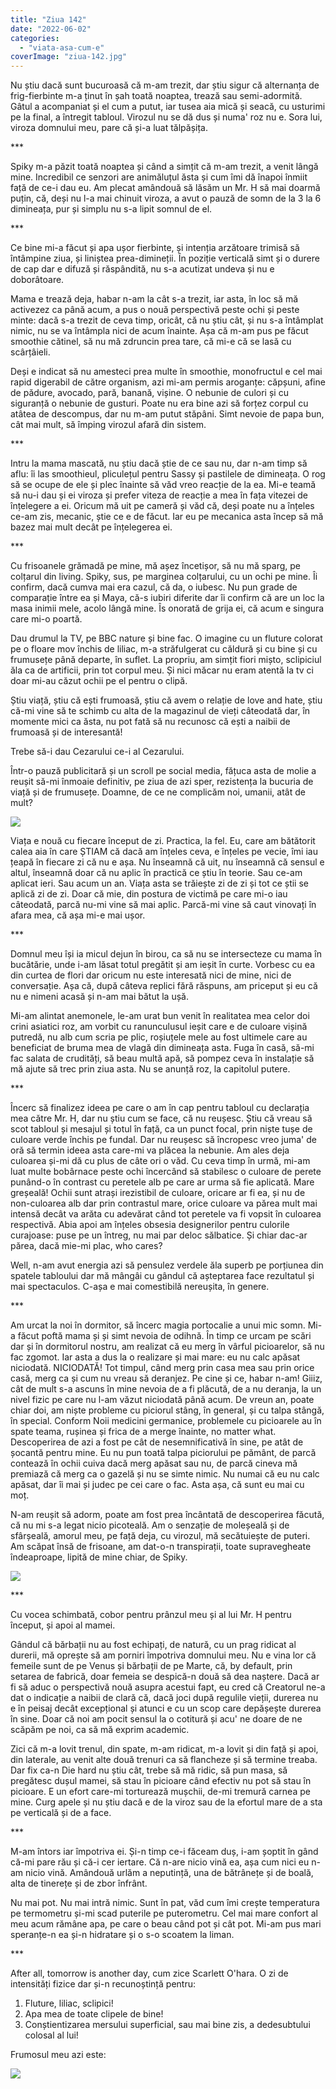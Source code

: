```yaml
---
title: "Ziua 142"
date: "2022-06-02"
categories: 
  - "viata-asa-cum-e"
coverImage: "ziua-142.jpg"
---
```


Nu știu dacă sunt bucuroasă că m-am trezit, dar știu sigur că alternanța de frig-fierbinte m-a ținut în șah toată noaptea, trează sau semi-adormită. Gâtul a acompaniat și el cum a putut, iar tusea aia mică și seacă, cu usturimi pe la final, a întregit tabloul. Virozul nu se dă dus și numa' roz nu e. Sora lui, viroza domnului meu, pare că și-a luat tălpășița.

\*\*\*

Spiky m-a păzit toată noaptea și când a simțit că m-am trezit, a venit lângă mine. Incredibil ce senzori are animăluțul ăsta și cum îmi dă înapoi înmiit față de ce-i dau eu. Am plecat amândouă să lăsăm un Mr. H să mai doarmă puțin, că, deși nu l-a mai chinuit viroza, a avut o pauză de somn de la 3 la 6 dimineața, pur și simplu nu s-a lipit somnul de el. 

\*\*\*

Ce bine mi-a făcut și apa ușor fierbinte, și intenția arzătoare trimisă să întâmpine ziua, și liniștea prea-dimineții. În poziție verticală simt și o durere de cap dar e difuză și răspândită, nu s-a acutizat undeva și nu e doborâtoare.

Mama e trează deja, habar n-am la cât s-a trezit, iar asta, în loc să mă activezez ca până acum, a pus o nouă perspectivă peste ochi și peste minte: dacă s-a trezit de ceva timp, oricât, că nu știu cât, și nu s-a întâmplat nimic, nu se va întâmpla nici de acum înainte. Așa că m-am pus pe făcut smoothie cătinel, să nu mă zdruncin prea tare, că mi-e că se lasă cu scârțâieli.

Deși e indicat să nu amesteci prea multe în smoothie, monofructul e cel mai rapid digerabil de către organism, azi mi-am permis aroganțe: căpșuni, afine de pădure, avocado, pară, banană, vișine. O nebunie de culori și cu siguranță o nebunie de gusturi. Poate nu era bine azi să forțez corpul cu atâtea de descompus, dar nu m-am putut stăpâni. Simt nevoie de papa bun, cât mai mult, să împing virozul afară din sistem.

\*\*\*

Intru la mama mascată, nu știu dacă știe de ce sau nu, dar n-am timp să aflu: îi las smoothieul, pliculețul pentru Sassy și pastilele de dimineața. O rog să se ocupe de ele și plec înainte să văd vreo reacție de la ea. Mi-e teamă să nu-i dau și ei viroza și prefer viteza de reacție a mea în fața vitezei de înțelegere a ei. Oricum mă uit pe cameră și văd că, deși poate nu a înțeles ce-am zis, mecanic, știe ce e de făcut. Iar eu pe mecanica asta încep să mă bazez mai mult decât pe înțelegerea ei.

\*\*\*

Cu frisoanele grămadă pe mine, mă așez încetișor, să nu mă sparg, pe colțarul din living. Spiky, sus, pe marginea colțarului, cu un ochi pe mine. Îi confirm, dacă cumva mai era cazul, că da, o iubesc. Nu pun grade de comparație între ea și Maya, că-s iubiri diferite dar îi confirm că are un loc la masa inimii mele, acolo lângă mine. Îs onorată de grija ei, că acum e singura care mi-o poartă. 

Dau drumul la TV, pe BBC nature și bine fac. O imagine cu un fluture colorat pe o floare mov închis de liliac, m-a străfulgerat cu căldură și cu bine și cu frumusețe până departe, în suflet. La propriu, am simțit fiori mișto, sclipiciul ăla ca de artificii, prin tot corpul meu. Și nici măcar nu eram atentă la tv ci doar mi-au căzut ochii pe el pentru o clipă. 

Știu viață, știu că ești frumoasă, știu că avem o relație de love and hate, știu că-mi vine să te schimb cu alta de la magazinul de vieți câteodată dar, în momente mici ca ăsta, nu pot fată să nu recunosc că ești a naibii de frumoasă și de interesantă!

Trebe să-i dau Cezarului ce-i al Cezarului.

Într-o pauză publicitară și un scroll pe social media, fățuca asta de molie a reușit să-mi înmoaie definitiv, pe ziua de azi sper, rezistența la bucuria de viață și de frumusețe. Doamne, de ce ne complicăm noi, umanii, atât de mult? 

![](images/molia.jpeg)

Viața e nouă cu fiecare început de zi. Practica, la fel. Eu, care am bătătorit calea aia în care ȘTIAM că dacă am înțeles ceva, e înțeles pe vecie, îmi iau țeapă în fiecare zi că nu e așa. Nu înseamnă că uit, nu înseamnă că sensul e altul, înseamnă doar că nu aplic în practică ce știu în teorie. Sau ce-am aplicat ieri. Sau acum un an. Viața asta se trăiește zi de zi și tot ce știi se aplică zi de zi. Doar că mie, din postura de victimă pe care mi-o iau câteodată, parcă nu-mi vine să mai aplic. Parcă-mi vine să caut vinovați în afara mea, că așa mi-e mai ușor.

\*\*\*

Domnul meu își ia micul dejun în birou, ca să nu se intersecteze cu mama în bucătărie, unde i-am lăsat totul pregătit și am ieșit în curte. Vorbesc cu ea din curtea de flori dar oricum nu este interesată nici de mine, nici de conversație. Așa că, după câteva replici fără răspuns, am priceput și eu că nu e nimeni acasă și n-am mai bătut la ușă. 

Mi-am alintat anemonele, le-am urat bun venit în realitatea mea celor doi crini asiatici roz, am vorbit cu ranunculusul ieșit care e de culoare vișină putredă, nu alb cum scria pe plic, roșiuțele mele au fost ultimele care au beneficiat de bruma mea de vlagă din dimineața asta. Fuga în casă, să-mi fac salata de crudități, să beau multă apă, să pompez ceva în instalație să mă ajute să trec prin ziua asta. Nu se anunță roz, la capitolul putere.

\*\*\*

Încerc să finalizez ideea pe care o am în cap pentru tabloul cu declarația mea către Mr. H, dar nu știu cum se face, că nu reușesc. Știu că vreau să scot tabloul și mesajul și totul în față, ca un punct focal, prin niște tușe de culoare verde închis pe fundal. Dar nu reușesc să încropesc vreo juma' de oră să termin ideea asta care-mi va plăcea la nebunie. Am ales deja culoarea și-mi dă cu plus de câte ori o văd. Cu ceva timp în urmă, mi-am luat multe bobârnace peste ochi încercând să stabilesc o culoare de perete punând-o în contrast cu peretele alb pe care ar urma să fie aplicată. Mare greșeală! Ochii sunt atrași irezistibil de culoare, oricare ar fi ea, și nu de non-culoarea alb dar prin contrastul mare, orice culoare va părea mult mai intensă decât va arăta cu adevărat când tot peretele va fi vopsit în culoarea respectivă. Abia apoi am înțeles obsesia designerilor pentru culorile curajoase: puse pe un întreg, nu mai par deloc sălbatice. Și chiar dac-ar părea, dacă mie-mi plac, who cares?

Well, n-am avut energia azi să pensulez verdele ăla superb pe porțiunea din spatele tabloului dar mă mângâi cu gândul că așteptarea face rezultatul și mai spectaculos. C-așa e mai comestibilă nereușita, în genere.

\*\*\*

Am urcat la noi în dormitor, să încerc magia portocalie a unui mic somn. Mi-a făcut poftă mama și și simt nevoia de odihnă. În timp ce urcam pe scări dar și în dormitorul nostru, am realizat că eu merg în vârful picioarelor, să nu fac zgomot. Iar asta a dus la o realizare și mai mare: eu nu calc apăsat niciodată. NICIODATĂ! Tot timpul, când merg prin casa mea sau prin orice casă, merg ca și cum nu vreau să deranjez. Pe cine și ce, habar n-am! Giiiz, cât de mult s-a ascuns în mine nevoia de a fi plăcută, de a nu deranja, la un nivel fizic pe care nu l-am văzut niciodată până acum. De vreun an, poate chiar doi, am niște probleme cu piciorul stâng, în general, și cu talpa stângă, în special. Conform Noii medicini germanice, problemele cu picioarele au în spate teama, rușinea și frica de a merge înainte, no matter what. Descoperirea de azi a fost pe cât de nesemnificativă în sine, pe atât de șocantă pentru mine. Eu nu pun toată talpa piciorului pe pământ, de parcă contează în ochii cuiva dacă merg apăsat sau nu, de parcă cineva mă premiază că merg ca o gazelă și nu se simte nimic. Nu numai că eu nu calc apăsat, dar îi mai și judec pe cei care o fac. Asta așa, că sunt eu mai cu moț. 

N-am reușit să adorm, poate am fost prea încântată de descoperirea făcută, că nu mi s-a legat nicio picoteală. Am o senzație de moleșeală și de sfârșeală, amorul meu, pe față deja, cu virozul, mă secătuiește de puteri. Am scăpat însă de frisoane, am dat-o-n transpirații, toate supravegheate îndeaproape, lipită de mine chiar, de Spiky.

![](images/spiky-576x1024.jpeg)

\*\*\*

Cu vocea schimbată, cobor pentru prânzul meu și al lui Mr. H pentru început, și apoi al mamei. 

Gândul că bărbații nu au fost echipați, de natură, cu un prag ridicat al durerii, mă oprește să am porniri împotriva domnului meu. Nu e vina lor că femeile sunt de pe Venus și bărbații de pe Marte, că, by default, prin setarea de fabrică, doar femeia se despică-n două să dea naștere. Dacă ar fi să aduc o perspectivă nouă asupra acestui fapt, eu cred că Creatorul ne-a dat o indicație a naibii de clară că, dacă joci după regulile vieții, durerea nu e în peisaj decât excepțional și atunci e cu un scop care depășește durerea în sine. Doar că noi am pocit sensul la o cotitură și acu' ne doare de ne scăpăm pe noi, ca să mă exprim academic.

Zici că m-a lovit trenul, din spate, m-am ridicat, m-a lovit și din față și apoi, din laterale, au venit alte două trenuri ca să flancheze și să termine treaba. Dar fix ca-n Die hard nu știu cât, trebe să mă ridic, să pun masa, să pregătesc dușul mamei, să stau în picioare când efectiv nu pot să stau în picioare. E un efort care-mi torturează mușchii, de-mi tremură carnea pe mine. Curg apele și nu știu dacă e de la viroz sau de la efortul mare de a sta pe verticală și de a face.

\*\*\*

M-am întors iar împotriva ei. Și-n timp ce-i făceam duș, i-am șoptit în gând că-mi pare rău și că-i cer iertare. Că n-are nicio vină ea, așa cum nici eu n-am nicio vină. Amândouă urlăm a neputință, una de bătrânețe și de boală, alta de tinerețe și de zbor înfrânt. 

Nu mai pot. Nu mai intră nimic. Sunt în pat, văd cum îmi crește temperatura pe termometru și-mi scad puterile pe puterometru. Cel mai mare confort al meu acum rămâne apa, pe care o beau când pot și cât pot. Mi-am pus mari speranțe-n ea și-n hidratare și o s-o scoatem la liman. 

\*\*\*

After all, tomorrow is another day, cum zice Scarlett O'hara. O zi de intensități fizice dar și-n recunoștință pentru:

1. Fluture, liliac, sclipici!
2. Apa mea de toate clipele de bine!
3. Conștientizarea mersului superficial, sau mai bine zis, a dedesubtului colosal al lui!

Frumosul meu azi este:

![](images/dream-kitchen.jpeg)

